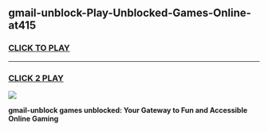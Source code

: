 
## gmail-unblock-Play-Unblocked-Games-Online-at415
<h3>
<a href="https://premium76.site?title=gmail-unblock&ref=25A">CLICK TO PLAY</a></h3>
<hr>

<h3>
<a href="https://premium76.site?title=gmail-unblock&ref=25A">CLICK 2 PLAY</a>
  
</h3>

<a href="https://premium76.site?title=gmail-unblock&ref=25A"><img src="https://clearcache.store/games.png"></a>


**gmail-unblock games unblocked: Your Gateway to Fun and Accessible Online Gaming**
